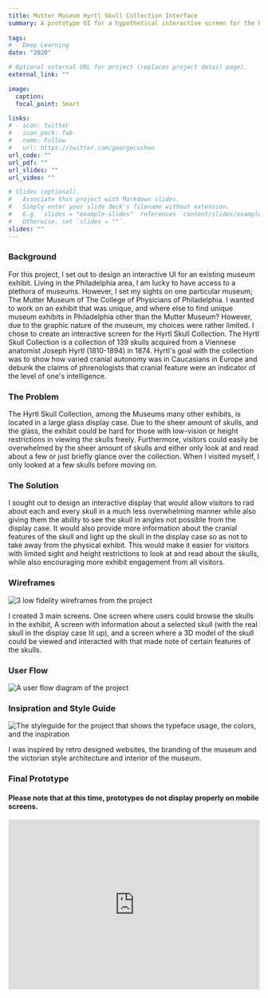 ```yaml
---
title: Mutter Museum Hyrtl Skull Collection Interface
summary: A prototype UI for a hypothetical interactive screen for the Hyrtl Skull Collection at the Mutter Museum of the College of Physicians of Philadelphia.
  
tags:
# - Deep Learning
date: "2020"

# Optional external URL for project (replaces project detail page).
external_link: ""

image:
  caption: 
  focal_point: Smart

links:
# - icon: twitter
#   icon_pack: fab
#   name: Follow
#   url: https://twitter.com/georgecushen
url_code: ""
url_pdf: ""
url_slides: ""
url_video: ""

# Slides (optional).
#   Associate this project with Markdown slides.
#   Simply enter your slide deck's filename without extension.
#   E.g. `slides = "example-slides"` references `content/slides/example-slides.md`.
#   Otherwise, set `slides = ""`.
slides: ""
---
```


<h3>Background</h3>

For this project, I set out to design an interactive UI for an existing museum exhibit. Living in the Philadelphia area, I am lucky to have access to a plethora of museums. However, I set my sights on one particular museum; The Mutter Museum of The College of Physicians of Philadelphia. I wanted to work on an exhibit that was unique, and where else to find unique museum exhibits in Philadelphia other than the Mutter Museum? However, due to the graphic nature of the museum, my choices were rather limited. I chose to create an interactive screen for the Hyrtl Skull Collection. The Hyrtl Skull Collection is a collection of 139 skulls acquired from a Viennese anatomist Joseph Hyrtl (1810-1894) in 1874. Hyrtl's goal with the collection was to show how varied cranial autonomy was in Caucasians in Europe and debunk the claims of phrenologists that cranial feature were an indicator of the level of one's intelligence.

<h3>The Problem</h3>

The Hyrtl Skull Collection, among the Museums many other exhibits, is located in a large glass display case. Due to the sheer amount of skulls, and the glass, the exhibit could be hard for those with low-vision or height restrictions in viewing the skulls freely. Furthermore, visitors could easily be overwhelmed by the sheer amount of skulls and either only look at and read about a few or just briefly glance over the collection. When I visited myself, I only looked at a few skulls before moving on.

<h3>The Solution</h3>

I sought out to design an interactive display that would allow visitors to rad about each and every skull in a much less overwhelming manner while also giving them the ability to see the skull in angles not possible from the display case. It would also provide more information about the cranial features of the skull and light up the skull in the display case so as not to take away from the physical exhibit. This would make it easier for visitors with limited sight and height restrictions to look at and read about the skulls, while also encouraging more exhibit engagement from all visitors.

<h3>Wireframes</h3>

<img src="/portfolio/hyrtl/wireframes.png" alt="3 low fidelity wireframes from the project">

I created 3 main screens. One screen where users could browse the skulls in the exhibit, A screen with information about a selected skull (with the real skull in the display case lit up), and a screen where a 3D model of the skull could be viewed and interacted with that made note of certain features of the skulls.

<h3>User Flow</h3>

<img src="/portfolio/hyrtl/flow.png" alt="A user flow diagram of the project">

<h3>Insipration and Style Guide</h3>

<img src="/portfolio/hyrtl/styleguide.png" alt="The styleguide for the project that shows the typeface usage, the colors, and the inspiration">

I was inspired by retro designed websites, the branding of the museum and the victorian style architecture and interior of the museum.

<h3>Final Prototype</h3>

<h4>Please note that at this time, prototypes do not display properly on mobile screens.</h4>

<div style="  position: relative; padding-bottom: 67.5%; height: 0; margin: 10px 0; overflow: hidden;">
  <iframe style="border: 1px solid rgba(0, 0, 0, 0.1); position: absolute; top: 0; left: 0; width: 100%; height: 100%;" src="https://www.figma.com/embed?embed_host=share&url=https%3A%2F%2Fwww.figma.com%2Fproto%2FSAB5uqUzoRsV0c8Qs7Nor2%2FJacob-Scarani-Museum-Interactive-Exhibit%3Fpage-id%3D212%253A990%26node-id%3D270%253A54%26viewport%3D193%252C372%252C0.06297879666090012%26scaling%3Dscale-down" allowfullscreen></iframe>
</div>